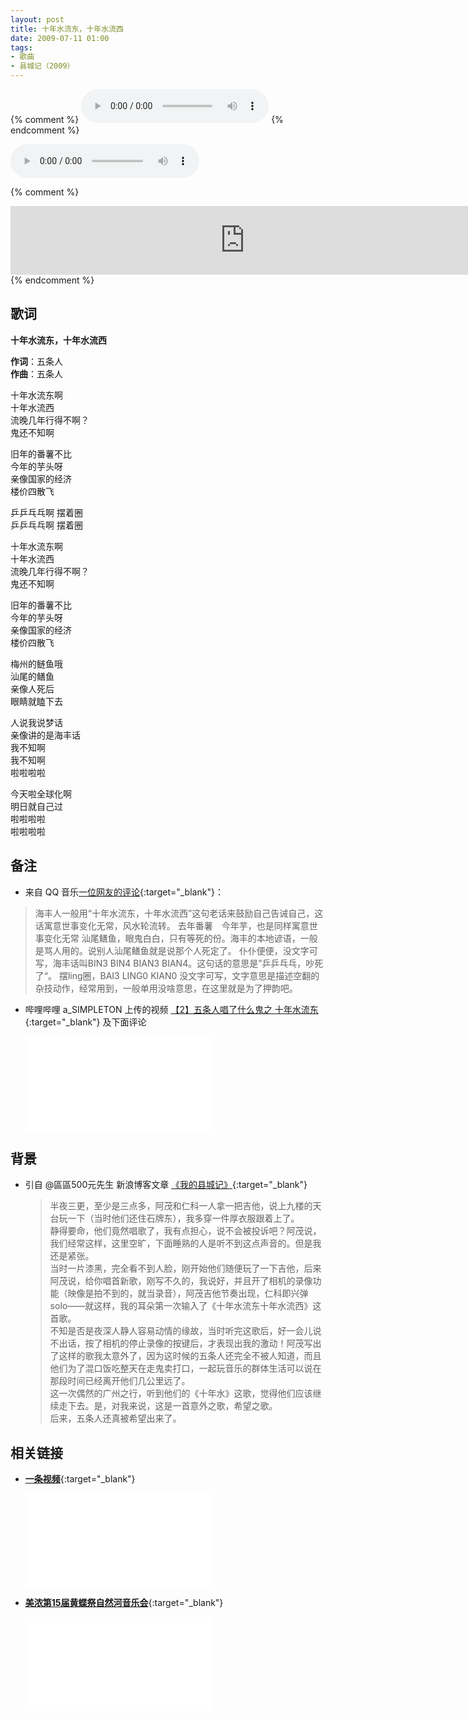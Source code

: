 ```yaml
---
layout: post
title: 十年水流东，十年水流西
date: 2009-07-11 01:00
tags: 
- 歌曲
- 县城记（2009）
---
```

{% comment %}
<audio controls="controls" autoplay="autoplay" loop="loop" src="https://webfs.yun.kugou.com/202010311011/7a70ae0ef66c03ef15b33882dccd8cf4/G126/M04/11/07/vg0DAFpEax2AH2hsAEUfgxkPBhU699.mp3">
您的浏览器不支持 audio 标签。
</audio>
{% endcomment %}

<audio controls  loop style="width:60%;">
<source src="http://112.48.164.149/amobile.music.tc.qq.com/C400000RY8nk0CyCbf.m4a?guid=2939078848&vkey=3478F6A69CD56F68CA010C4BF76319AB2F49F0BFEE80452968A2D3ADDF3CD9833D823DB41C22EB1EAC744C7B5F43E0BA7CE14E3F951122D2&uin=0&fromtag=66">
</audio>

{% comment %}
<iframe frameborder="no" border="0" marginwidth="0" marginheight="0" width="750" height="110" loading="lazy" sandbox="allow-popups allow-scripts allow-same-origin" src="https://www.xiami.com/webapp/embed-player?autoPlay=1&id=1769016973"></iframe>
{% endcomment %}

## 歌词

 **十年水流东，十年水流西**

**作词**：五条人  
**作曲**：五条人  

十年水流东啊  
十年水流西  
流晚几年行得不啊？  
鬼还不知啊

旧年的番薯不比  
今年的芋头呀  
亲像国家的经济  
楼价四散飞

乒乒乓乓啊 摆着圈  
乒乒乓乓啊 摆着圈

十年水流东啊  
十年水流西  
流晚几年行得不啊？  
鬼还不知啊

旧年的番薯不比  
今年的芋头呀  
亲像国家的经济  
楼价四散飞

梅州的鲢鱼哦  
汕尾的鳝鱼  
亲像人死后  
眼睛就瞌下去

人说我说梦话  
亲像讲的是海丰话  
我不知啊  
我不知啊  
啦啦啦啦

今天啦全球化啊  
明日就自己过  
啦啦啦啦  
啦啦啦啦

## 备注

* 来自 QQ 音乐[一位网友的评论](https://y.qq.com/n/yqq/song/000Rseye0Aur4A.html){:target="_blank"}：
> 海丰人一般用“十年水流东，十年水流西”这句老话来鼓励自己告诫自己，这话寓意世事变化无常，风水轮流转。 去年番薯　今年芋，也是同样寓意世事变化无常 汕尾鳝鱼，眼鬼白白，只有等死的份。海丰的本地谚语，一般是骂人用的。说别人汕尾鳝鱼就是说那个人死定了。 仆仆便便，没文字可写，海丰话叫BIN3 BIN4 BIAN3 BIAN4。这句话的意思是”乒乒乓乓，吵死了“。 摆ling圈，BAI3 LING0 KIAN0 没文字可写，文字意思是描述空翻的杂技动作，经常用到，一般单用没啥意思，在这里就是为了押韵吧。

* 哔哩哔哩 a_SIMPLETON 上传的视频 [【2】五条人唱了什么鬼之 十年水流东](https://www.bilibili.com/video/BV1fV411U7Lw){:target="_blank"} 及下面评论
  
  <div class="iframe-container"><iframe class="responsive-iframe" src="//player.bilibili.com/player.html?aid=414354511&bvid=BV1fV411U7Lw&cid=225107890&page=1" frameborder="no" allowfullscreen="true"></iframe></div>

## 背景

* 引自 @區區500元先生 新浪博客文章 [《我的县城记》](http://blog.sina.com.cn/s/blog_4b980b3b0100f9r1.html){:target="_blank"}
  
  > 半夜三更，至少是三点多，阿茂和仁科一人拿一把吉他，说上九楼的天台玩一下（当时他们还住石牌东），我多穿一件厚衣服跟着上了。  
  > 静得要命，他们竟然唱歌了，我有点担心，说不会被投诉吧？阿茂说，我们经常这样，这里空旷，下面睡熟的人是听不到这点声音的。但是我还是紧张。  
  > 当时一片漆黑，完全看不到人脸，刚开始他们随便玩了一下吉他，后来阿茂说，给你唱首新歌，刚写不久的，我说好，并且开了相机的录像功能（映像是拍不到的，就当录音），阿茂吉他节奏出现，仁科即兴弹solo——就这样，我的耳朵第一次输入了《十年水流东十年水流西》这首歌。  
  > 不知是否是夜深人静人容易动情的缘故，当时听完这歌后，好一会儿说不出话，按了相机的停止录像的按键后，才表现出我的激动！阿茂写出了这样的歌我太意外了，因为这时候的五条人还完全不被人知道，而且他们为了混口饭吃整天在走鬼卖打口，一起玩音乐的群体生活可以说在那段时间已经离开他们几公里远了。  
  > 这一次偶然的广州之行，听到他们的《十年水》这歌，觉得他们应该继续走下去。是，对我来说，这是一首意外之歌，希望之歌。  
  > 后来，五条人还真被希望出来了。

## 相关链接

* [**一条视频**](https://www.bilibili.com/video/BV1Jx41127Kc){:target="_blank"}
  
  <div class="iframe-container"><iframe class="responsive-iframe" src="//player.bilibili.com/player.html?aid=8568698&bvid=BV1Jx41127Kc&cid=14109111&page=1" frameborder="no" allowfullscreen="true"></iframe></div>

* [**美浓第15届黄蝶祭自然河音乐会**](https://www.bilibili.com/video/BV1wK411n7n2){:target="_blank"}
  
  <div class="iframe-container"><iframe class="responsive-iframe" src="//player.bilibili.com/player.html?aid=499031462&bvid=BV1wK411n7n2&cid=217718917&page=1" frameborder="no" allowfullscreen="true"></iframe></div>
